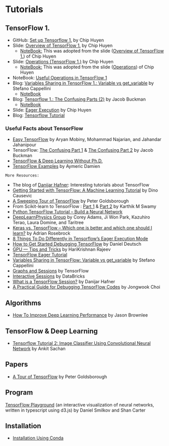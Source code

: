 # Tutorials

## TensorFlow 1.
* GitHub: [Set up Tensorflow 1.](https://github.com/chiphuyen/stanford-tensorflow-tutorials/tree/master/setup)  by Chip Huyen <br>
* Slide: [Overview of TensorFlow 1.](https://docs.google.com/presentation/d/1dizKPtp9hkuTwVDzoGZdYQb_61ULSsSUvaFfDFuhIc4/edit?usp=sharing)  by Chip Huyen <br>
    * [NoteBook:](https://github.com/hhaji/Deep-Learning/blob/master/NoteBooks/Lec1.ipynb) This was adopted from the slide ([Overview of TensorFlow 1.](https://docs.google.com/presentation/d/1dizKPtp9hkuTwVDzoGZdYQb_61ULSsSUvaFfDFuhIc4/edit?usp=sharing)) of Chip Huyen <br>
* Slide: [Operations (TensorFlow 1.)](https://docs.google.com/presentation/d/1iO_bBL_5REuDQ7RJ2F35vH2BxAiGMocLC6t_N-6eXaE/edit#slide=id.g1bd10f151e_0_0) by Chip Huyen <br>
    * [NoteBook:](https://github.com/hhaji/Deep-Learning/blob/master/NoteBooks/Lec2.ipynb) This was adopted from the slide ([Operations](https://docs.google.com/presentation/d/1iO_bBL_5REuDQ7RJ2F35vH2BxAiGMocLC6t_N-6eXaE/edit#slide=id.g1bd10f151e_0_0)) of Chip Huyen <br>
* NoteBook: [Useful Operations in TensorFlow 1](https://github.com/hhaji/Deep-Learning/blob/master/NoteBooks/Lec3.ipynb) <br>
* Blog: [Variables Sharing in TensorFlow 1.: Variable vs get_variable](http://stefanocappellini.com/tf-variable-vs-get_variable-sharing/) by Stefano Cappellini 
     * [NoteBook](https://github.com/StefanoCappellini/tensorflow_tips/blob/master/TF-variable-sharing.ipynb) <br>
* Blog: [Tensorflow 1.: The Confusing Parts (2)](https://jacobbuckman.com/post/tensorflow-the-confusing-parts-2/) by Jacob Buckman  
     * [NoteBook](https://github.com/hhaji/Deep-Learning/blob/master/NoteBooks/The-Confusing-Parts-2.ipynb) <br>  
* Slide: [Eager Execution](https://docs.google.com/presentation/d/1e1gE2JJXipWm1UJgor_y8pHcM8L8oMaCVtvQvZUBlQY/edit?usp=sharing) by Chip Huyen 
* Blog: [Tensorflow Tutorial](http://cs230.stanford.edu/blog/tensorflow/) 

### Useful Facts about TensorFlow  
* [Easy TensorFlow](https://www.easy-tensorflow.com/tf-tutorials/basics) by Aryan Mobiny, Mohammad Najarian, and Jahandar Jahanipour<br>
* TensorFlow: [The Confusing Part 1](https://jacobbuckman.com/post/tensorflow-the-confusing-parts-1/) & [The Confusing Part 2](https://jacobbuckman.com/post/tensorflow-the-confusing-parts-2/) by Jacob Buckman <br>
* [TensorFlow & Deep Learning Without Ph.D.](https://codelabs.developers.google.com/codelabs/cloud-tensorflow-mnist/#0) <br> 
* [TensorFlow Examples](https://github.com/aymericdamien/TensorFlow-Examples) by Aymeric Damien <br>
```
More Resources:
```
* The blog of [Danijar Hafner](https://danijar.com/blog/): Interesting tutorials about TensorFlow <br>
* [Getting Started with TensorFlow: A Machine Learning Tutorial](https://www.toptal.com/machine-learning/tensorflow-machine-learning-tutorial) by Dino Causevic <br>
* [A Sweeping Tour of TensorFlow](http://www.goldsborough.me/tensorflow/ml/ai/python/2017/06/28/20-21-45-a_sweeping_tour_of_tensorflow/) by Peter Goldsborough <br>
* From Scikit-learn to TensorFlow : [Part 1](https://towardsdatascience.com/from-scikit-learn-to-tensorflow-part-1-9ee0b96d4c85) & [Part 2](https://towardsdatascience.com/from-scikit-learn-to-tensorflow-part-2-66c56985d6c7) by  Karthik M Swamy <br>
* [Python TensorFlow Tutorial – Build a Neural Network](http://adventuresinmachinelearning.com/python-tensorflow-tutorial/) <br>
* [DeepLearnPhysics Group](http://deeplearnphysics.org/Blog/archives.html) by Corey Adams, Ji Won Park, Kazuhiro Terao, Laura Domine, and Taritree <br>
* [Keras vs. TensorFlow – Which one is better and which one should I learn?](https://www.pyimagesearch.com/2018/10/08/keras-vs-tensorflow-which-one-is-better-and-which-one-should-i-learn/) by  Adrian Rosebrock <br>
* [8 Things To Do Differently in Tensorflow’s Eager Execution Mode](https://medium.com/coinmonks/8-things-to-do-differently-in-tensorflows-eager-execution-mode-47cf429aa3ad) <br>
* [How to Get Started Debugging TensorFlow](https://www.freecodecamp.org/news/debugging-tensorflow-a-starter-e6668ce72617/) by Daniel Deutsch <br>
* [GPU — Tips and Tricks](https://medium.com/@harikrishnanrajeev/gpu-tips-and-tricks-16e95bfd726f) by HariKrishnan Rajeev <br>
* [TensorFlow Eager Tutorial](http://adventuresinmachinelearning.com/tensorflow-eager-tutorial/) <br> 
* [Variables Sharing in TensorFlow: Variable vs get_variable](http://stefanocappellini.com/tf-variable-vs-get_variable-sharing/) by Stefano Cappellini <br>
* [Graphs and Sessions](https://www.tensorflow.org/guide/graphs) by TensorFlow <br>
* [Interactive Sessions](https://databricks.com/tensorflow/interactive-sessions) by DataBricks <br>
* [What is a TensorFlow Session?](https://danijar.com/what-is-a-tensorflow-session/) by Danijar Hafner <br>
* [A Practical Guide for Debugging TensorFlow Codes]() by Jongwook Choi <br>

## Algorithms  
* [How To Improve Deep Learning Performance](https://machinelearningmastery.com/improve-deep-learning-performance/) by Jason Brownlee <br>

## TensorFlow & Deep Learning  
* [Tensorflow Tutorial 2: Image Classifier Using Convolutional Neural Network](http://lunar.southeastasia.cloudapp.azure.com/tensorflow-tutorial/training-convolutional-neural-network-for-image-classification/) by Ankit Sachan <br>

## Papers
* [A Tour of TensorFlow](https://arxiv.org/pdf/1610.01178.pdf) by Peter Goldsborough <br>

## Program
[TensorFlow Playground](https://playground.tensorflow.org) (an interactive visualization of neural networks, written in typescript using d3.js) by Daniel Smilkov and Shan Carter <br> 

## Installation
* [Installation Using Conda](https://conda.io/docs/user-guide/install/index.html) <br>
